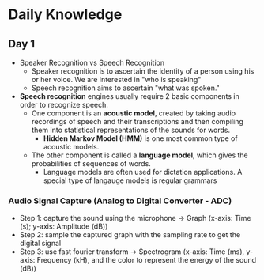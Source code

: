 # Daily Knowledge

## Day 1

- Speaker Recognition vs Speech Recognition
  - Speaker recognition is to ascertain the identity of a person using his or her voice. We are interested in "who is speaking"
  - Speech recognition aims to ascertain "what was spoken."
- **Speech recognition** engines usually require 2 basic components in order to recognize speech.
  - One component is an **acoustic model**, created by taking audio recordings of speech and their transcriptions and then compiling them into statistical representations of the sounds for words.
    - **Hidden Markov Model (HMM)** is one most common type of acoustic models.
  - The other component is called a **language model**, which gives the probabilities of sequences of words.
    - Language models are often used for dictation applications. A special type of langauge models is regular grammars

### Audio Signal Capture (Analog to Digital Converter - ADC)

- Step 1: capture the sound using the microphone &#8594; Graph (x-axis: Time (s); y-axis: Amplitude (dB))
- Step 2: sample the captured graph with the sampling rate to get the digital signal
- Step 3: use fast fourier transform &#8594; Spectrogram (x-axis: Time (ms), y-axis: Frequency (kH), and the color to represent the energy of the sound (dB))
